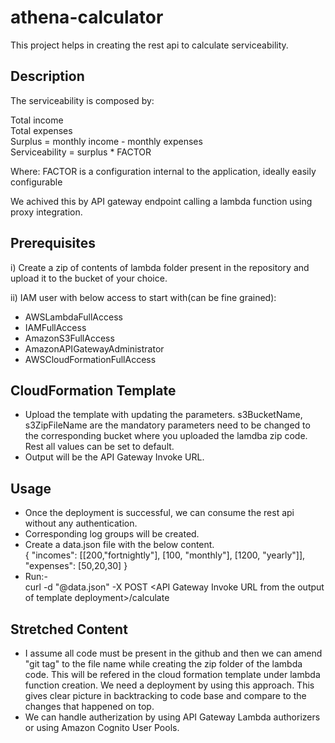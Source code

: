 # athena-calculator

This project helps in creating the rest api to calculate serviceability.

## Description

The serviceability is composed by:

Total income\
Total expenses\
Surplus = monthly income - monthly expenses<br /> 
Serviceability = surplus * FACTOR<br />

Where: FACTOR is a configuration internal to the application, ideally easily configurable

We achived this by API gateway endpoint calling a lambda function using proxy integration.

## Prerequisites
i) Create a zip of contents of lambda folder present in the repository and upload it to the bucket of your choice. 

ii) IAM user with below access to start with(can be fine grained):
* AWSLambdaFullAccess
* IAMFullAccess 
* AmazonS3FullAccess
* AmazonAPIGatewayAdministrator
* AWSCloudFormationFullAccess

## CloudFormation Template

* Upload the template with updating the parameters. s3BucketName, s3ZipFileName are the mandatory parameters need to be changed
  to the corresponding bucket where you uploaded the lamdba zip code. Rest all values can be set to default.
* Output will be the API Gateway Invoke URL.

## Usage

* Once the deployment is successful, we can consume the rest api without any authentication.
* Corresponding log groups will be created.
* Create a data.json file with the below content.\
 {
  "incomes": [[200,"fortnightly"], [100, "monthly"], [1200, "yearly"]],
  "expenses": [50,20,30]
 }
* Run:-<br />
curl -d "@data.json" -X POST \<API Gateway Invoke URL from the output of template deployment>/calculate  

## Stretched Content

* I assume all code must be present in the github and then we can amend "git tag" to the file name while creating the zip folder of the lambda code. 
  This will be refered in the cloud formation template under lambda function creation. We need a deployment by using this approach. This gives clear picture
  in backtracking to code base and compare to the changes that happened on top.
* We can handle autherization by using API Gateway Lambda authorizers or using Amazon Cognito User Pools.

